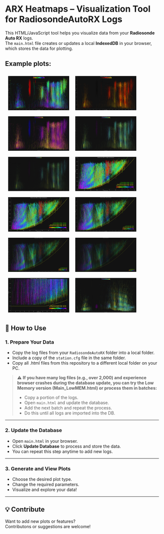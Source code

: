 # ARX Heatmaps – Visualization Tool for RadiosondeAutoRX Logs

This HTML/JavaScript tool helps you visualize data from your **Radiosonde Auto RX** logs.  
The `main.html` file creates or updates a local **IndexedDB** in your browser, which stores the data for plotting.

## Example plots:
<div style="display: flex; flex-wrap: wrap;">
    <img src="/Example_plots/SNR-ALT_AZ (1).png" alt="SNR-ALT_AZ 1" width="200" style="margin: 10px;">
    <img src="/Example_plots/SNR-ALT_AZ (2).png" alt="SNR-ALT_AZ 2" width="200" style="margin: 10px;">
    <img src="/Example_plots/SNR-ALT_AZ (3).png" alt="SNR-ALT_AZ 3" width="200" style="margin: 10px;">
    <img src="/Example_plots/SNR-ALT_AZ (4).png" alt="SNR-ALT_AZ 4" width="200" style="margin: 10px;">
    <img src="/Example_plots/SNR-ALT_AZ (5).png" alt="SNR-ALT_AZ 5" width="200" style="margin: 10px;">
    <img src="/Example_plots/SNR-ALT_DIST (1).png" alt="SNR-ALT_DIST 1" width="200" style="margin: 10px;">
    <img src="/Example_plots/SNR-ALT_DIST (2).png" alt="SNR-ALT_DIST 2" width="200" style="margin: 10px;">
    <img src="/Example_plots/SNR-ALT_DIST (3).png" alt="SNR-ALT_DIST 3" width="200" style="margin: 10px;">
    <img src="/Example_plots/SNR-ALT_DIST (4).png" alt="SNR-ALT_DIST 4" width="200" style="margin: 10px;">
    <img src="/Example_plots/SNR-ALT_DIST (5).png" alt="SNR-ALT_DIST 5" width="200" style="margin: 10px;">
    <img src="/Example_plots/SNR-ALT_DIST (6).png" alt="SNR-ALT_DIST 6" width="200" style="margin: 10px;">
    <img src="/Example_plots/SNR-EL_AZ.png" alt="SNR-EL_AZ" width="200" style="margin: 10px;">
</div>

## 📌 How to Use

### 1. Prepare Your Data

- Copy the log files from your `RadiosondeAutoRX` folder into a local folder.
- Include a copy of the `station.cfg` file in the same folder.
- Copy all .html files from this repository to a different local folder on your PC.

> ⚠️ **If you have many log files (e.g., over 2,000) and experience browser crashes during the database update,
> you can try the Low Memory version (Main_LowMEM.html) or process them in batches:**
> - Copy a portion of the logs.
> - Open `main.html` and update the database.
> - Add the next batch and repeat the process.
> - Do this until all logs are imported into the DB.

---

### 2. Update the Database

- Open `main.html` in your browser.
- Click **Update Database** to process and store the data.
- You can repeat this step anytime to add new logs.

---

### 3. Generate and View Plots

- Choose the desired plot type.
- Change the required parameters.
- Visualize and explore your data!

---

## 💡 Contribute

Want to add new plots or features?  
Contributons or suggestions are welcome!

